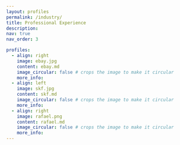 ```yaml
---
layout: profiles
permalink: /industry/
title: Professional Experience
description: 
nav: true
nav_order: 3

profiles:
  - align: right
    image: ebay.jpg
    content: ebay.md
    image_circular: false # crops the image to make it circular
    more_info:
  - align: left
    image: skf.jpg
    content: skf.md
    image_circular: false # crops the image to make it circular
    more_info:
  - align: right
    image: rafael.png
    content: rafael.md
    image_circular: false # crops the image to make it circular
    more_info:
---
```

